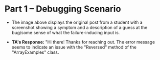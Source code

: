 # Part 1 – Debugging Scenario


* The image above displays the original post from a student with a screenshot showing a symptom and a description of a guess at the bug/some sense of what the failure-inducing input is.

* **TA's Response:** "Hi there! Thanks for reaching out. The error message seems to indicate an issue with the "Reversed" method of the "ArrayExamples" class. 
